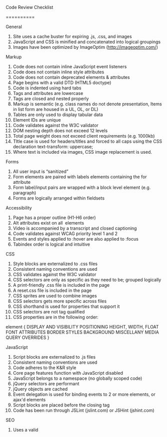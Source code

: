 
Code Review Checklist

==========

General

  1. Site uses a cache buster for expiring .js, .css, and images
  2. JavaScript and CSS is minified and concatenated into logical groupings
  3. Images have been optimized by ImageOptim (http://imageoptim.com/)

Markup

  1. Code does not contain inline JavaScript event listeners
  2. Code does not contain inline style attributes
  3. Code does not contain deprecated elements & attributes
  4. Page begins with a valid DTD (HTML5 doctype)
  5. Code is indented using hard tabs
  6. Tags and attributes are lowercase
  7. Tags are closed and nested properly
  8. Markup is semantic (e.g. class names do not denote presentation, Items in list form are housed in a UL, OL, or DL)
  9. Tables are only used to display tabular data
  10. Element IDs are unique
  11. Code validates against the W3C validator
  12. DOM nesting depth does not exceed 12 levels
  13. Total page weight does not exceed client requirements (e.g. 1000kb)
  14. TItle case is used for headers/titles and forced to all caps using the CSS declaration text-transform: uppercase;
  15. Where text is included via images, CSS image replacement is used.

Forms

  1. All user input is “sanitized”
  2. Form elements are paired with labels elements containing the for attribute
  3. Form label/input pairs are wrapped with a block level element (e.g. paragraph)
  4. Forms are logically arranged within fieldsets

Accessibility

  1. Page has a proper outline (H1-H6 order)
  2. Alt attributes exist on all <img> elements
  3. Video is accompanied by a transcript and closed captioning
  4. Code validates against WCAG priority level 1 and 2
  5. Events and styles applied to :hover are also applied to :focus
  6. Tabindex order is logical and intuitive

CSS

  1. Style blocks are externalized to .css files
  2. Consistent naming conventions are used
  3. CSS validates against the W3C validator
  4. CSS selectors are only as specific as they need to be; grouped logically
  5. A print-friendly .css file is included in the page
  6. A reset.css file is included in the page
  7. CSS sprites are used to combine images
  8. CSS selectors gets more specific across files
  9. CSS shorthand is used for properties that support it
  10. CSS selectors are not tag qualified
  11. CSS properties are in the following order:

element {
	DISPLAY AND VISIBILITY
	POSITIONING
	HEIGHT, WIDTH, FLOAT
	FONT ATTRIBUTES
	BORDER STYLES
	BACKGROUND
	MISCELLANY
	MEDIA QUERY OVERRIDES
}

JavaScript

  1. Script blocks are externalized to .js files
  2. Consistent naming conventions are used
  3. Code adheres to the K&R style
  4. Core page features function with JavaScript disabled
  5. JavaScript belongs to a namespace (no globally scoped code)
  6. jQuery selectors are performant
  7. jQuery objects are cached
  8. Event delegation is used for binding events to 2 or more elements, or ajax'd elements
  9. Script blocks are placed before the closing <body> tag
  10. Code has been run through JSLint (jslint.com) or JSHint (jshint.com)

SEO

  1. Uses a valid <title> element with a valid text node
  2. Uses description meta data
  3. Uses visible header tags

Mobile

  1. Functions with JavaScript turned off
  2. Image file sizes do not exceed 70kb
  3. Appropriate use of HTML inputs (e.g. email, phone, etc) to trigger corresponding on-screen keyboards

Code Base Checks

  1. All code is checked into BitBucket or other source code repository
  2. Unused sections of code are removed
  3. Code is commented where appropriate
  4. Client-side code is free of any references to development and staging environments, URLs, or other development settings (e.g. dev Facebook application IDs)
  5. Any environmental defaults reference production.
  6. Any dependency definitions use exact versions.

Code Review Tools

  1. Markup: DOM Monster bookmarklet
  2. Markup: Diagnose Chrome Extension
  3. Markup: W3C HTML validator
  4. CSS: W3C CSS validator
  5. Performance: YSlow
  6. Performance: PageSpeed
  7. JavaScript: JSLint/JSHint
  8. Accessibility: SortSite
  9. Accessibility: JAWS/NVDA/VoiceOver
  10. Accessibility: CynthiaSays
